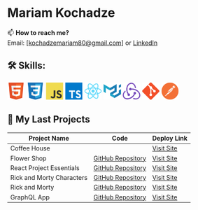 
# Mariam Kochadze

📫 **How to reach me?**  
    Email: [kochadzemariam80@gmail.com] 
 or [LinkedIn](https://www.linkedin.com/in/mariam-kochadze-2b7599207/)

## 🛠️ Skills:
<a href="https://developer.mozilla.org/en-US/docs/Web/HTML" target="_blank"><img src="https://raw.githubusercontent.com/devicons/devicon/master/icons/html5/html5-original.svg" alt="HTML5" width="40" height="40"/></a>
<a href="https://developer.mozilla.org/en-US/docs/Web/CSS" target="_blank"><img src="https://raw.githubusercontent.com/devicons/devicon/master/icons/css3/css3-original.svg" alt="CSS3" width="40" height="40"/></a>
<a href="https://developer.mozilla.org/en-US/docs/Web/JavaScript" target="_blank"><img src="https://raw.githubusercontent.com/devicons/devicon/master/icons/javascript/javascript-original.svg" alt="JavaScript" width="40" height="40"/></a>
<a href="https://www.typescriptlang.org/" target="_blank"><img src="https://raw.githubusercontent.com/devicons/devicon/master/icons/typescript/typescript-original.svg" alt="TypeScript" width="40" height="40"/></a>
<a href="https://reactjs.org/" target="_blank"><img src="https://raw.githubusercontent.com/devicons/devicon/master/icons/react/react-original.svg" alt="React" width="40" height="40"/></a>
<a href="https://mui.com/" target="_blank"><img src="https://raw.githubusercontent.com/devicons/devicon/master/icons/materialui/materialui-original.svg" alt="Material-UI" width="40" height="40"/></a>
<a href="https://redux.js.org/" target="_blank"><img src="https://raw.githubusercontent.com/devicons/devicon/master/icons/redux/redux-original.svg" alt="Redux" width="40" height="40"/></a>
<a href="https://git-scm.com/" target="_blank"><img src="https://raw.githubusercontent.com/devicons/devicon/master/icons/git/git-original.svg" alt="Git" width="40" height="40"/></a>
<a href="https://www.postman.com/" target="_blank"><img src="https://raw.githubusercontent.com/devicons/devicon/master/icons/postman/postman-original.svg" alt="Postman" width="40" height="40"/></a>

## 🌟 My Last Projects

| Project Name               | Code                                  | Deploy Link                                                   |
|----------------------------|---------------------------------------|-------------------------------------------------------------|
| Coffee House              |               | [Visit Site](https://rolling-scopes-school.github.io/mariamkochadze-JSFEEN2023Q4/coffee-house/index.html) |
| Flower Shop               | [GitHub Repository](https://github.com/MariamKochadze/ecommerce-app)                | [Visit Site](https://garden-with-flowers.netlify.app/)       |
| React Project Essentials  | [GitHub Repository](https://github.com/MariamKochadze/React-essentials)                | [Visit Site](https://react-project-essentials.netlify.app/)  |
| Rick and Morty Characters | [GitHub Repository](https://github.com/MariamKochadze/Monster-project)                | [Visit Site](https://rss-caracters.netlify.app/)             |
| Rick and Morty            | [GitHub Repository](https://github.com/MariamKochadze/Monster-project)                | [Visit Site](https://rss-ricky-and-morty.netlify.app/)       |
| GraphQL App               | [GitHub Repository](https://github.com/MariamKochadze/graphiql-app)                | [Visit Site](https://rsschoolgraphiql-app.netlify.app/en)    |





